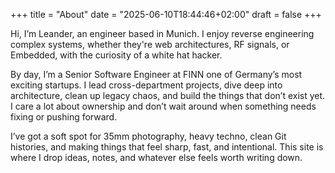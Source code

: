 +++
title = "About"
date = "2025-06-10T18:44:46+02:00"
draft = false
+++

Hi, I’m Leander, an engineer based in Munich. I enjoy reverse engineering complex systems, whether they're web architectures, RF signals, or Embedded, with the curiosity of a white hat hacker.

By day, I’m a Senior Software Engineer at FINN one of Germany’s most exciting startups. I lead cross-department projects, dive deep into architecture, clean up legacy chaos, and build the things that don’t exist yet. I care a lot about ownership and don’t wait around when something needs fixing or pushing forward.

I’ve got a soft spot for 35mm photography, heavy techno, clean Git histories, and making things that feel sharp, fast, and intentional. This site is where I drop ideas, notes, and whatever else feels worth writing down.
